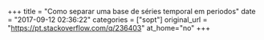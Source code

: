 +++
title = "Como separar uma base de séries temporal em periodos"
date = "2017-09-12 02:36:22"
categories = ["sopt"]
original_url = "https://pt.stackoverflow.com/q/236403"
at_home="no"
+++

